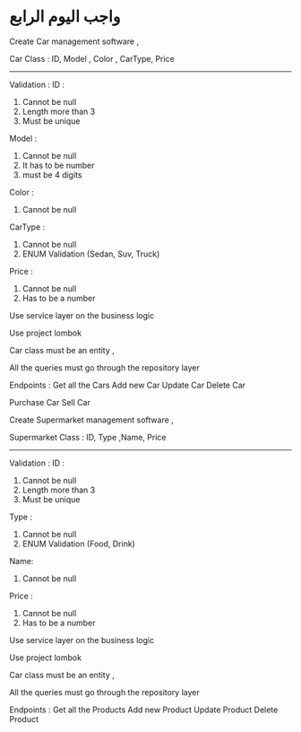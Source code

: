 # واجب اليوم الرابع

Create Car management  software   ,

Car Class :
ID, Model , Color  , CarType, Price 


----------

Validation :
ID : 

1. Cannot be null 
2. Length more than 3
3. Must be unique 

Model :

1. Cannot be null
2. It has to be number
3. must be 4 digits

Color :

1. Cannot be null

CarType :

1. Cannot be null
2. ENUM Validation (Sedan, Suv, Truck)

Price :

1. Cannot be null
2. Has to be a number


Use service layer on the business logic

Use project lombok 

Car class must be an entity , 

All the queries must go through the repository  layer  

Endpoints :
Get all the Cars
Add new Car
Update Car
Delete Car

Purchase Car
Sell Car















Create Supermarket management  software   ,

Supermarket Class :
ID, Type ,Name, Price 


----------

Validation :
ID : 

1. Cannot be null 
2. Length more than 3
3. Must be unique 

Type :

1. Cannot be null
2. ENUM Validation (Food, Drink)

Name:

1. Cannot be null

Price :

1. Cannot be null
2. Has to be a number


Use service layer on the business logic

Use project lombok 

Car class must be an entity , 

All the queries must go through the repository  layer  

Endpoints :
Get all the Products
Add new Product
Update Product
Delete Product

